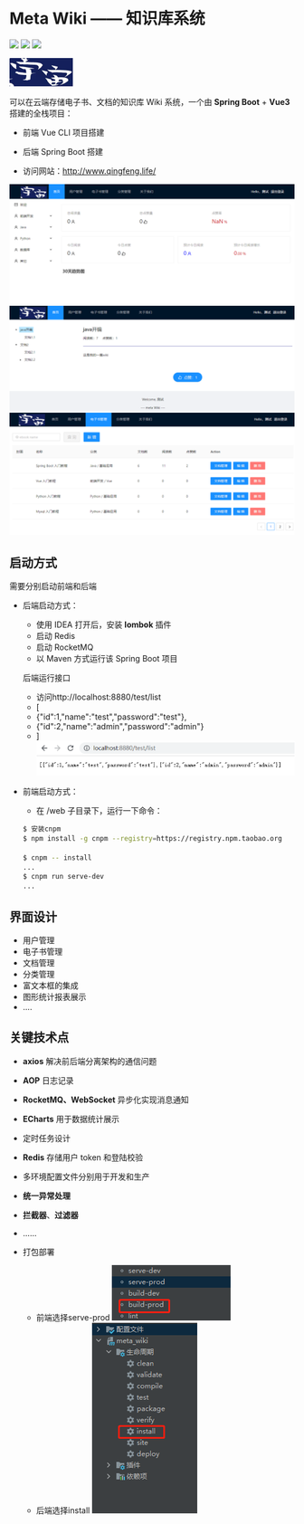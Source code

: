 # Meta Wiki —— 知识库系统
![](https://img.shields.io/badge/license-MIT-000000.svg) ![](https://img.shields.io/badge/language-Java-orange.svg) ![](https://img.shields.io/badge/language-TypeScript-green.svg)

![Image](web/src/assets/meta-wiki.png)

可以在云端存储电子书、文档的知识库 Wiki 系统，一个由 **Spring Boot** + **Vue3** 搭建的全栈项目：

+ 前端 Vue CLI  项目搭建
+ 后端 Spring Boot 搭建

+ 访问网站：http://www.qingfeng.life/

![Image](web/src/assets/wiki1.png)
![Image](web/src/assets/wiki2.png)
![Image](web/src/assets/wiki3.png)

## 启动方式

需要分别启动前端和后端

+ 后端启动方式：

  + 使用 IDEA 打开后，安装 **lombok** 插件
  + 启动 Redis
  + 启动 RocketMQ
  + 以 Maven 方式运行该 Spring Boot 项目

  后端运行接口
  + 访问http://localhost:8880/test/list
  + [
  +  {"id":1,"name":"test","password":"test"},
  +  {"id":2,"name":"admin","password":"admin"}
  + ]
![Image](web/src/assets/api_test.png)

+ 前端启动方式：

  + 在 /web 子目录下，运行一下命令：

  ```bash
  $ 安装cnpm
  $ npm install -g cnpm --registry=https://registry.npm.taobao.org
  
  $ cnpm -- install
  ...
  $ cnpm run serve-dev
  ...

  ```

## 界面设计


+ 用户管理
+ 电子书管理
+ 文档管理
+ 分类管理
+ 富文本框的集成
+ 图形统计报表展示
+ ....

## 关键技术点

+ **axios** 解决前后端分离架构的通信问题
+ **AOP** 日志记录
+ **RocketMQ、WebSocket** 异步化实现消息通知
+ **ECharts** 用于数据统计展示
+ 定时任务设计
+ **Redis** 存储用户 token 和登陆校验
+ 多环境配置文件分别用于开发和生产
+ **统一异常处理**
+ **拦截器**、**过滤器**
+ ......


+ 打包部署

  + 前端选择serve-prod
![Image](web/src/assets/vue-build.png)
  + 后端选择install
![Image](web/src/assets/java-jar.png)
  